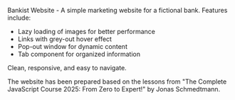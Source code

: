 Bankist Website - A simple marketing website for a fictional bank. Features include:

  - Lazy loading of images for better performance
  - Links with grey-out hover effect
  - Pop-out window for dynamic content
  - Tab component for organized information

Clean, responsive, and easy to navigate.

The website has been prepared based on the lessons from "The Complete JavaScript Course 2025: From Zero to Expert!" by Jonas Schmedtmann.

